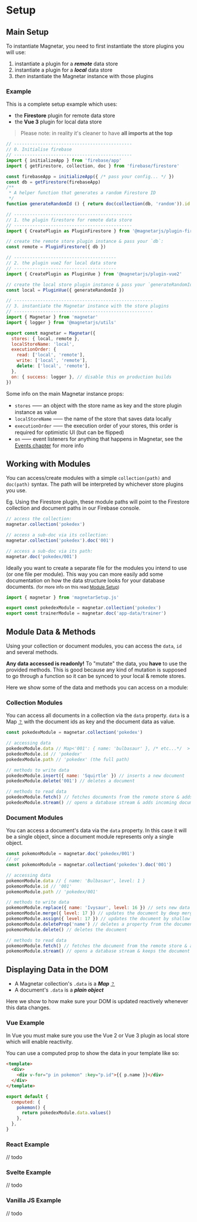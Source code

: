# Setup

## Main Setup

To instantiate Magnetar, you need to first instantiate the store plugins you will use:

1. instantiate a plugin for a _**remote**_ data store
2. instantiate a plugin for a _**local**_ data store
3. _then_ instantiate the Magnetar instance with those plugins

### Example

This is a complete setup example which uses:

- the **Firestore** plugin for remote data store
- the **Vue 3** plugin for local data store

> Please note: in reality it's cleaner to have **all imports at the top**

<!-- prettier-ignore-start -->
```javascript
// ---------------------------------------------
// 0. Initialise firebase
// ---------------------------------------------
import { initializeApp } from 'firebase/app'
import { getFirestore, collection, doc } from 'firebase/firestore'

const firebaseApp = initializeApp({ /* pass your config... */ })
const db = getFirestore(firebaseApp)
/**
 * A helper function that generates a random Firestore ID
 */
function generateRandomId () { return doc(collection(db, 'random')).id }

// ---------------------------------------------
// 1. the plugin firestore for remote data store
// ---------------------------------------------
import { CreatePlugin as PluginFirestore } from '@magnetarjs/plugin-firestore'

// create the remote store plugin instance & pass your `db`:
const remote = PluginFirestore({ db })

// ---------------------------------------
// 2. the plugin vue2 for local data store
// ---------------------------------------
import { CreatePlugin as PluginVue } from '@magnetarjs/plugin-vue2'

// create the local store plugin instance & pass your `generateRandomId`:
const local = PluginVue({ generateRandomId })

// -----------------------------------------------------
// 3. instantiate the Magnetar instance with the store plugins
// -----------------------------------------------------
import { Magnetar } from 'magnetar'
import { logger } from '@magnetarjs/utils'

export const magnetar = Magnetar({
  stores: { local, remote },
  localStoreName: 'local',
  executionOrder: {
    read: ['local', 'remote'],
    write: ['local', 'remote'],
    delete: ['local', 'remote'],
  },
  on: { success: logger }, // disable this on production builds
})
```
<!-- prettier-ignore-end -->

Some info on the main Magnetar instance props:

- `stores` ⸺ an object with the store name as key and the store plugin instance as value
- `localStoreName` ⸺ the name of the store that saves data locally
- `executionOrder` ⸺ the execution order of your stores, this order is required for optimistic UI (but can be flipped)
- `on` ⸺ event listeners for anything that happens in Magnetar, see the [Events chapter](#events) for more info

## Working with Modules

You can access/create modules with a simple `collection(path)` and `doc(path)` syntax. The path will be interpreted by whichever store plugins you use.

Eg. Using the Firestore plugin, these module paths will point to the Firestore collection and document paths in our Firebase console.

```javascript
// access the collection:
magnetar.collection('pokedex')

// access a sub-doc via its collection:
magnetar.collection('pokedex').doc('001')

// access a sub-doc via its path:
magnetar.doc('pokedex/001')
```

Ideally you want to create a separate file for the modules you intend to use (or one file per module). This way you can more easily add some documentation on how the data structure looks for your database documents. <small>(for more info on this read [Module Setup](#))</small>

```javascript
import { magnetar } from 'magnetarSetup.js'

export const pokedexModule = magnetar.collection('pokedex')
export const trainerModule = magnetar.doc('app-data/trainer')
```

## Module Data & Methods

Using your collection or document modules, you can access the `data`, `id` and several methods.

**Any data accessed is readonly!** To "mutate" the data, you **have** to use the provided methods. This is good because any kind of mutation is supposed to go through a function so it can be synced to your local & remote stores.

Here we show some of the data and methods you can access on a module:

### Collection Modules

You can access all documents in a collection via the `data` property. `data` is a Map <small>[？](https://developer.mozilla.org/en-US/docs/Web/JavaScript/Reference/Global_Objects/Map)</small> with the document ids as key and the document data as value.

```js
const pokedexModule = magnetar.collection('pokedex')

// accessing data
pokedexModule.data // Map<'001': { name: 'bulbasaur' }, /* etc...*/  >
pokedexModule.id // 'pokedex'
pokedexModule.path // 'pokedex' (the full path)

// methods to write data
pokedexModule.insert({ name: 'Squirtle' }) // inserts a new document
pokedexModule.delete('001') // deletes a document

// methods to read data
pokedexModule.fetch() // fetches documents from the remote store & adds them locally
pokedexModule.stream() // opens a database stream & adds incoming documents locally
```

### Document Modules

You can access a document's data via the `data` property. In this case it will be a single object, since a document module represents only a single object.

```js
const pokemonModule = magnetar.doc('pokedex/001')
// or
const pokemonModule = magnetar.collection('pokedex').doc('001')

// accessing data
pokemonModule.data // { name: 'Bulbasaur', level: 1 }
pokemonModule.id // '001'
pokemonModule.path // 'pokedex/001'

// methods to write data
pokemonModule.replace({ name: 'Ivysaur', level: 16 }) // sets new data
pokemonModule.merge({ level: 17 }) // updates the document by deep merging the new data
pokemonModule.assign({ level: 17 }) // updates the document by shallow merging the new data
pokemonModule.deleteProp('name') // deletes a property from the document
pokemonModule.delete() // deletes the document

// methods to read data
pokemonModule.fetch() // fetches the document from the remote store & adds it locally
pokemonModule.stream() // opens a database stream & keeps the document up to date locally
```

## Displaying Data in the DOM

- A Magnetar collection's `.data` is a _**Map**_ <small>[？](https://developer.mozilla.org/en-US/docs/Web/JavaScript/Reference/Global_Objects/Map)</small>
- A document's `.data` is a _**plain object**_

Here we show to how make sure your DOM is updated reactively whenever this data changes.

### Vue Example

In Vue you must make sure you use the Vue 2 or Vue 3 plugin as local store which will enable reactivity.

You can use a computed prop to show the data in your template like so:

```html
<template>
  <div>
    <div v-for="p in pokemon" :key="p.id">{{ p.name }}</div>
  </div>
</template>
```

```js
export default {
  computed: {
    pokemon() {
      return pokedexModule.data.values()
    },
  },
}
```

### React Example

// todo

### Svelte Example

// todo

### Vanilla JS Example

// todo
